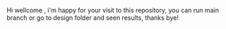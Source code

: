 Hi wellcome , i'm happy for your visit to this repository, you can run main branch or go to design folder and seen results, thanks bye!
